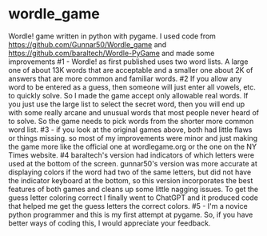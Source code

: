 # wordle_game
Wordle! game written in python with pygame.
I used code from https://github.com/Gunnar50/Wordle_game and https://github.com/baraltech/Wordle-PyGame and made some improvements
#1 - Wordle! as first published uses two word lists.  A large one of about 13K words that are acceptable and a smaller one about 2K of answers
that are more common and familiar words. 
#2 If you allow any word to be entered as a guess, then someone will just enter all vowels, etc. to quickly solve.  So I made the game accept only
allowable real words.  If you just use the large list to select the secret word, then you will end up with some really arcane and
unusual words that most people never heard of to solve.  So the game needs to pick words from the shorter more common word list.
#3 - if you look at the original games above, both had little flaws or things missing. so most of my improvements were minor and just
making the game more like the official one at wordlegame.org or the one on the NY Times website.
#4 baraltech's version had indicators of which letters were used at the bottom of the screen.  gunnar50's version was more accurate
at displaying colors if the word had two of the same letters, but did not have the indicator keyboard at the bottom, so this version
incorporates the best features of both games and cleans up some little nagging issues. To get the guess letter coloring correct I
finally went to ChatGPT and it produced code that helped me get the guess letters the correct colors.
#5 - I'm a novice python programmer and this is my first attempt at pygame.  So, if you have better ways of coding this, I would appreciate
your feedback.
